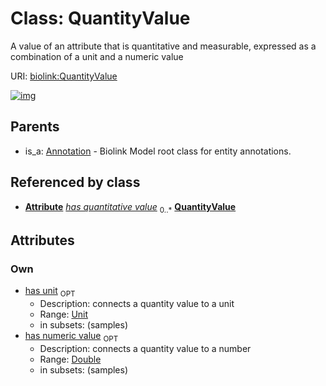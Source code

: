 
# Class: QuantityValue


A value of an attribute that is quantitative and measurable, expressed as a combination of a unit and a numeric value

URI: [biolink:QuantityValue](https://w3id.org/biolink/vocab/QuantityValue)


[![img](https://yuml.me/diagram/nofunky;dir:TB/class/[Attribute]++-%20has%20quantitative%20value%200..*>[QuantityValue&#124;has_unit:unit%20%3F;has_numeric_value:double%20%3F],[Annotation]^-[QuantityValue],[Attribute],[Annotation])](https://yuml.me/diagram/nofunky;dir:TB/class/[Attribute]++-%20has%20quantitative%20value%200..*>[QuantityValue&#124;has_unit:unit%20%3F;has_numeric_value:double%20%3F],[Annotation]^-[QuantityValue],[Attribute],[Annotation])

## Parents

 *  is_a: [Annotation](Annotation.md) - Biolink Model root class for entity annotations.

## Referenced by class

 *  **[Attribute](Attribute.md)** *[has quantitative value](has_quantitative_value.md)*  <sub>0..\*</sub>  **[QuantityValue](QuantityValue.md)**

## Attributes


### Own

 * [has unit](has_unit.md)  <sub>OPT</sub>
     * Description: connects a quantity value to a unit
     * Range: [Unit](types/Unit.md)
     * in subsets: (samples)
 * [has numeric value](has_numeric_value.md)  <sub>OPT</sub>
     * Description: connects a quantity value to a number
     * Range: [Double](types/Double.md)
     * in subsets: (samples)
